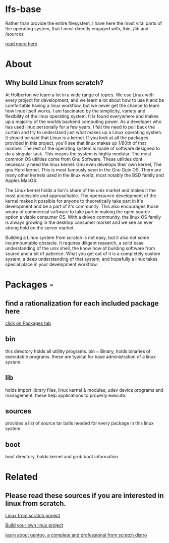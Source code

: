 # lfs-base
Rather than provide the entire filesystem, I have here the most vital parts of the operating system, that I most directly engaged with, /bin, /lib and /sources

[read more here](http://derric.xyz/lfs-port-page/index.html)
# About

## Why build Linux from scratch?
At Holberton we learn a lot in a wide range of topics. We use Linux with every project for development, and we learn a lot about how to use it and be comfortable having a linux workflow, but we never get the chance to learn how linux itself works.
I am fascinated by the simplicity, variety and flexibility of the linux operating system. It is found everywhere and makes up a majority of the worlds backend computing power. As a developer who has used linux personally for a few years, I felt the need to pull back the curtain and try to understand just what makes up a Linux operating system.
It should be said that Linux is a kernel. If you look at all the packages provided in this project, you'll see that linux makes up 1/80th of that number. The rest of the operating system is made of software designed to do a singular task. This means the system is highly modular.
The most common OS utilities come from Gnu Software. These utilities dont necessarily need the linux kernel. Gnu even develops their own kernel, The gnu Hurd kernel. This is most famously seen in the Gnu Guix OS. There are many other kernels used in the linux world, most notably the BSD family and Apples MacOS.

The Linux kernel holds a lion's share of the unix market and makes it the most accessible and approachable. The opensource development of the kernel makes it possible for anyone to theoretically take part in it's development and be a part of it's community. This also encourages those weary of commercial software to take part in making the open source option a viable consumer OS. With a driven community, the linux OS family is always growing in the desktop consumer market and we see an ever strong hold on the server market.

Building a Linux system from scratch is not easy, but it also not some insurmountable obstacle. It requires diligent research, a solid base understanding of the unix shell, the know how of building software from source and a bit of patience. What you get out of it is a completely custom system, a deep understanding of that system, and hopefully a linux takes special place in your development workflow.
# Packages - 
## find a rationalization for each included package here
[click on Packages tab](http://derric.xyz/lfs-port-page/lfs-overview.html)


## bin
 this directory holds all utlility programs. bin = Binary, holds binaries of executable programs. these are typical for base administration of a linux system.
 
## lib
holds import library files, linux kernel & modules, udev device programs and management. these help applications to properly execute. 

## sources 
provides a list of source tar balls needed for every package in this linux system.

## boot
boot directory, holds kernel and grub boot information


# Related
## Please read these sources if you are interested in linux from scratch.

[Linux from scratch project](http://www.linuxfromscratch.org/lfs/view/stable/index.html)

[Build your own linux project](https://acloud.guru/learn/9bb0f72b-7b03-4c4a-b5b6-684e80c12d42)

[learn about gentoo, a complete and professional from scratch distro](https://www.gentoo.org/)
 
 

